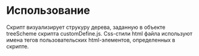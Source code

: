 # Использование

Скрипт визуализирует струкуру дерева, заданную в объекте treeScheme скрипта customDefine.js. Сss-стили html файла используют имена тегов пользовательских html-элементов, определенных в скрипте.